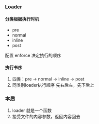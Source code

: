 ### Loader

#### 分类根据执行时机
+ pre 
+ normal
+ inline
+ post

配置 enforce 决定执行的顺序
#### 执行书序
1. 四类：pre -> normal -> inline -> post     
2. 同类别loader执行顺序  先右后左，先下后上



### 本质
1. loader 就是一个函数
2. 接受文件的内容参数，返回内容回去



